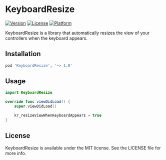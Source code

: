 # KeyboardResize
[![Version](https://img.shields.io/cocoapods/v/KeyboardResize.svg?style=flat)](http://cocoapods.org/pods/KeyboardResize)
[![License](https://img.shields.io/cocoapods/l/KeyboardResize.svg?style=flat)](http://cocoapods.org/pods/KeyboardResize)
[![Platform](https://img.shields.io/cocoapods/p/KeyboardResize.svg?style=flat)](http://cocoapods.org/pods/KeyboardResize)

KeyboardResize is a library that automatically resizes the view of your controllers when the keyboard appears.

## Installation

```ruby
pod 'KeyboardResize', '~> 1.0'
```

## Usage

```swift
import KeyboardResize

override func viewDidLoad() {
    super.viewDidLoad()

    kr_resizeViewWhenKeyboardAppears = true
}
```

## License

KeyboardResize is available under the MIT license. See the LICENSE file for more info.
